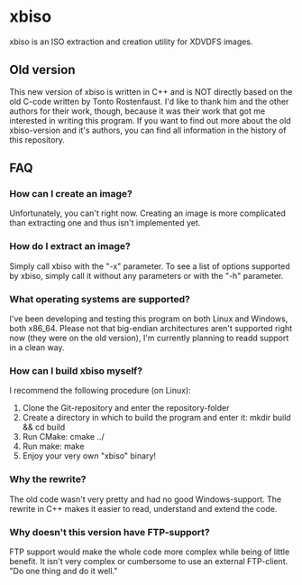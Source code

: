 # xbiso
xbiso is an ISO extraction and creation utility for XDVDFS images.

## Old version
This new version of xbiso is written in C++ and is NOT directly based on the old C-code written by Tonto Rostenfaust. I'd like to thank him and the other authors for their work, though, because it was their work that got me interested in writing this program. If you want to find out more about the old xbiso-version and it's authors, you can find all information in the history of this repository.


## FAQ ##
### How can I create an image?
Unfortunately, you can't right now. Creating an image is more complicated than extracting one and thus isn't implemented yet.

### How do I extract an image?
Simply call xbiso with the "-x" parameter. To see a list of options supported by xbiso, simply call it without any parameters or with the "-h" parameter.

### What operating systems are supported?
I've been developing and testing this program on both Linux and Windows, both x86_64.
Please not that big-endian architectures aren't supported right now (they were on the old version), I'm currently planning to readd support in a clean way.

### How can I build xbiso myself?
I recommend the following procedure (on Linux):
1. Clone the Git-repository and enter the repository-folder
2. Create a directory in which to build the program and enter it: mkdir build && cd build
3. Run CMake: cmake ../
4. Run make: make
5. Enjoy your very own "xbiso" binary!

### Why the rewrite?
The old code wasn't very pretty and had no good Windows-support. The rewrite in C++ makes it easier to read, understand and extend the code.

### Why doesn't this version have FTP-support?
FTP support would make the whole code more complex while being of little benefit. It isn't very complex or cumbersome to use an external FTP-client. "Do one thing and do it well."
